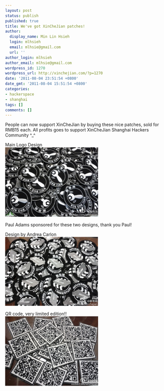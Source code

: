```yaml
---
layout: post
status: publish
published: true
title: We've got XinCheJian patches!
author:
  display_name: Min Lin Hsieh
  login: mlhsieh
  email: mlhsie@gmail.com
  url: ''
author_login: mlhsieh
author_email: mlhsie@gmail.com
wordpress_id: 1270
wordpress_url: http://xinchejian.com/?p=1270
date: '2011-08-04 23:51:54 +0800'
date_gmt: '2011-08-04 15:51:54 +0800'
categories:
- hackerspace
- shanghai
tags: []
comments: []
---
```

<p>People can now support XinCheJian by buying these nice patches, sold for RMB15 each. All profits goes to support XinCheJian Shanghai Hackers Community ^_^</p></p>
<p>Main Logo Design<br />
<a href="/uploads/2011/08/XCJPatch1.png" title="XCJPatch1"><img width="300" height="224" src="/uploads/2011/08/XCJPatch1-300x224.png" class="attachment-medium" alt="XCJPatch1" title="XCJPatch1"></a></p></p>
<p>Paul Adams sponsored for these two designs, thank you Paul!</p></p>
<p>Design by Andrea Carlon<br />
<a href="/uploads/2011/08/XCJPatch2.png" title="XCJPatch2"><img width="300" height="222" src="/uploads/2011/08/XCJPatch2-300x222.png" class="attachment-medium" alt="XCJPatch2" title="XCJPatch2"></a></p></p>
<p>QR code, very limited edition!!<br />
<a href="/uploads/2011/08/XCJPatch3.png" title="XCJPatch3"><img width="300" height="224" src="/uploads/2011/08/XCJPatch3-300x224.png" class="attachment-medium" alt="XCJPatch3" title="XCJPatch3"></a></p></p>
